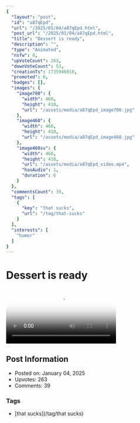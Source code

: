 ```yaml
---
{
  "layout": "post",
  "id": "a87qEpd",
  "url": "/2025/01/04/a87qEpd.html",
  "post_url": "/2025/01/04/a87qEpd.html",
  "title": "Dessert is ready",
  "description": "",
  "type": "Animated",
  "nsfw": 0,
  "upVoteCount": 263,
  "downVoteCount": 53,
  "creationTs": 1735946010,
  "promoted": 0,
  "badges": [],
  "images": {
    "image700": {
      "width": 460,
      "height": 410,
      "url": "/assets/media/a87qEpd_image700.jpg"
    },
    "image460": {
      "width": 460,
      "height": 410,
      "url": "/assets/media/a87qEpd_image460.jpg"
    },
    "image460sv": {
      "width": 460,
      "height": 410,
      "url": "/assets/media/a87qEpd_video.mp4",
      "hasAudio": 1,
      "duration": 6
    }
  },
  "commentsCount": 39,
  "tags": [
    {
      "key": "that sucks",
      "url": "/tag/that-sucks"
    }
  ],
  "interests": [
    "humor"
  ]
}
---
```


# Dessert is ready

<video controls playsinline loop poster="/assets/media/a87qEpd_image460.jpg">
  <source src="/assets/media/a87qEpd_video.mp4" type="video/mp4">
  Your browser does not support the video tag.
</video>

## Post Information

- Posted on: January 04, 2025
- Upvotes: 263
- Comments: 39

### Tags

- [that sucks](/tag/that sucks)
